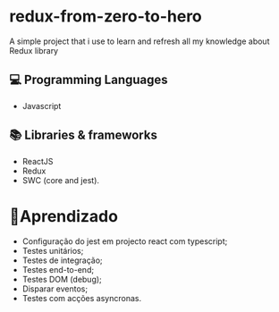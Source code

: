 # redux-from-zero-to-hero

A simple project that i use to learn and refresh all my knowledge about Redux library

## 💻 Programming Languages

- Javascript


## 📚 Libraries & frameworks

- ReactJS
- Redux
- SWC (core and jest).

# 🧠Aprendizado

- Configuração do jest em projecto react com typescript;
- Testes unitários;
- Testes de integração;
- Testes end-to-end;
- Testes DOM (debug);
- Disparar eventos;
- Testes com acções asyncronas.
